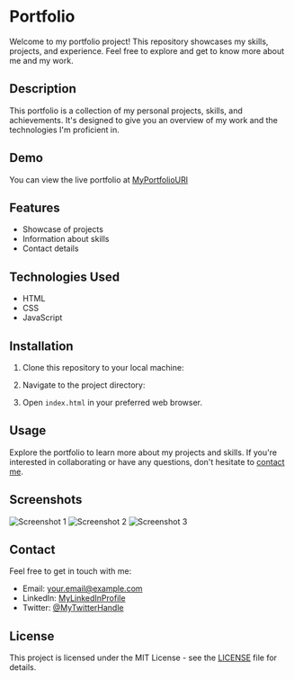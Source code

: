# Portfolio

Welcome to my portfolio project! This repository showcases my skills, projects, and experience. Feel free to explore and get to know more about me and my work.

## Description

This portfolio is a collection of my personal projects, skills, and achievements. It's designed to give you an overview of my work and the technologies I'm proficient in.

## Demo

You can view the live portfolio at [MyPortfolioURl](https://imvskalhans.github.io/My-Portfolio/)

## Features

- Showcase of projects
- Information about skills
- Contact details

## Technologies Used

- HTML
- CSS
- JavaScript

## Installation

1. Clone this repository to your local machine:


2. Navigate to the project directory:


3. Open `index.html` in your preferred web browser.

## Usage

Explore the portfolio to learn more about my projects and skills. If you're interested in collaborating or have any questions, don't hesitate to [contact me](#vsk6645@gmail.com).

## Screenshots

![Screenshot 1](https://imvsk-my.sharepoint.com/:i:/g/personal/imvskalhans_imvsk_onmicrosoft_com/EdptXANxOYlMlV1YIk7WDSIBxl9fM-T7EzBtp-C9pz87ug?e=N32jXX)
![Screenshot 2](https://imvsk-my.sharepoint.com/:i:/g/personal/imvskalhans_imvsk_onmicrosoft_com/EXMb3uwIC3lFoFCR6QrtXJ4BGhuAZYaVnaQ6LtsvJvOZ2A?e=uChpSc)
![Screenshot 3](https://imvsk-my.sharepoint.com/:i:/g/personal/imvskalhans_imvsk_onmicrosoft_com/ESjOFIBpdr9FqvTqx024YQcBoVMHXNBrYffDfzOtYXjFRw?e=4a1kfY)

## Contact

Feel free to get in touch with me:

- Email: your.email@example.com
- LinkedIn: [MyLinkedInProfile](https://www.linkedin.com/in/imvskalhans/)
- Twitter: [@MyTwitterHandle](https://twitter.com/ImVSKalhans)

## License

This project is licensed under the MIT License - see the [LICENSE](LICENSE) file for details.
